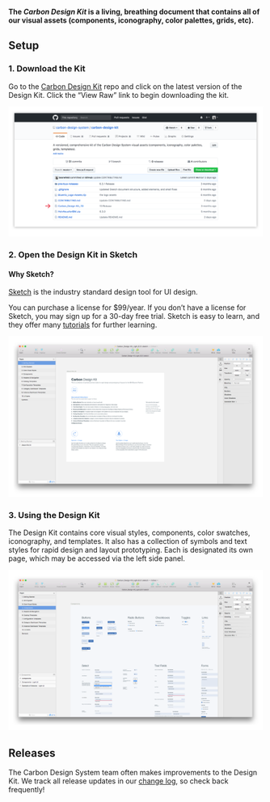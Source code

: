 **The _Carbon Design Kit_ is a living, breathing document that contains all of our visual assets (components, iconography, color palettes, grids, etc).**

## Setup

### 1. Download the Kit

Go to the <a href="https://github.com/carbon-design-system/carbon-design-kit" target=blank> Carbon Design Kit</a> repo and click on the latest version of the Design Kit. Click the “View Raw” link to begin downloading the kit.

![Download the Carbon Design Kit](images/designers-2.png)

### 2. Open the Design Kit in Sketch

#### Why Sketch?

<a href="https://www.sketchapp.com/" target=blank>Sketch</a> is the industry standard design tool for UI design.

You can purchase a license for $99/year. If you donʼt have a license for Sketch, you may sign up for a 30-day free trial. Sketch is easy to learn, and they offer many [tutorials](https://medium.com/sketch-app-sources/helpful-guide-to-getting-started-with-sketch-ecab4b5738bb) for further learning.

![Carbon Design Kit](images/designers-3.png)

### 3. Using the Design Kit

The Design Kit contains core visual styles, components, color swatches, iconography, and templates. It also has a collection of symbols and text styles for rapid design and layout prototyping. Each is designated its own page, which may be accessed via the left side panel.

![Carbon Design Kit](images/designers-4.png)

## Releases

The Carbon Design System team often makes improvements to the Design Kit. We track all release updates in our <a href="https://github.com/carbon-design-system/carbon-design-kit/releases" target=blank>change log</a>, so check back frequently!
